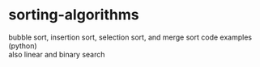 # sorting-algorithms
bubble sort, insertion sort, selection sort, and merge sort code examples (python) </br>
also linear and binary search
